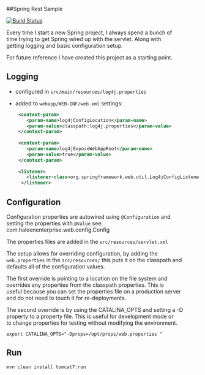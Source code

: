 ##Spring Rest Sample


[![Build Status](https://secure.travis-ci.org/scotthaleen/spring-rest-sample.png?branch=master)](http://travis-ci.org/scotthaleen/spring-rest-sample)

Every time I start a new Spring project, I always spend a bunch of<br/>
time trying to get Spring wired up with the servlet.  Along with<br/>
getting logging and basic configuration setup.  

For future reference I have created this project as a starting point.

Logging
-------

- configured in `src/main/resources/log4j.properties` 
- added to `webapp/WEB-INF/web.xml` settings:
  
  ```XML
   <context-param>
      <param-name>log4jConfigLocation</param-name>
      <param-value>classpath:log4j.properties</param-value>
   </context-param>
   
   <context-param>
      <param-name>log4jExposeWebAppRoot</param-name>
      <param-value>true</param-value>
   </context-param>
   
   <listener>
      <listener-class>org.springframework.web.util.Log4jConfigListener</listener-class>
    </listener>
   ```

Configuration
-------------

Configuration properties are autowired using `@Configuration` and<br/>
setting the properties with `@Value` see: com.haleenenterprise.web.config.Config
  
The properties files are added in the `src/resources/servlet.xml` 

The setup allows for overriding configuration, by adding the<br/>
`web.properties` in the `src/resources/` this puts it on the classpath and<br/>
defaults all of the configuration values.<br/>

The first override is pointing to a location on the file system and<br/>
overrides any properties from the classpath properties.  This is<br/>
useful because you can set the properties file on a production server<br/>
and do not need to touch it for re-deployments.<br/>

The second override is by using the CATALINA_OPTS and setting a -D<br/>
property to a property file.  This is useful for development mode or<br/>
to change properties for testing without modifying the environment. <br/>

`export CATALINA_OPTS="-Dprops=/opt/props/web.properties "`


Run
---
`mvn clean install tomcat7:run`



